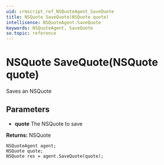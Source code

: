 ```yaml
---
uid: crmscript_ref_NSQuoteAgent_SaveQuote
title: NSQuote SaveQuote(NSQuote quote)
intellisense: NSQuoteAgent.SaveQuote
keywords: NSQuoteAgent, SaveQuote
so.topic: reference
---
```


# NSQuote SaveQuote(NSQuote quote)

Saves an NSQuote

## Parameters

* **quote** The NSQuote to save

**Returns:** NSQuote

```crmscript
NSQuoteAgent agent;
NSQuote quote;
NSQuote res = agent.SaveQuote(quote);
```

